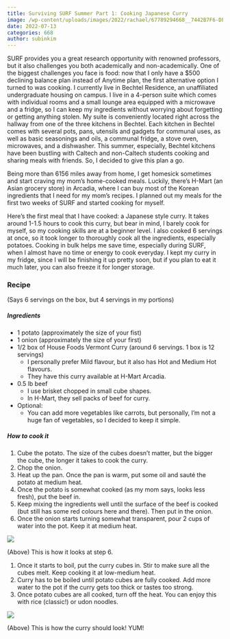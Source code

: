 ```yaml
---
title: Surviving SURF Summer Part 1: Cooking Japanese Curry
image: /wp-content/uploads/images/2022/rachael/67789294668__7442B7F6-DF06-457B-831C-56645ADD6B94.png
date: 2022-07-13
categories: 668
author: subinkim
---
```

SURF provides you a great research opportunity with renowned professors, but it also challenges you both academically and non-academically. One of the biggest challenges you face is food: now that I only have a $500 declining balance plan instead of Anytime plan, the first alternative option I turned to was cooking. I currently live in Bechtel Residence, an unaffiliated undergraduate housing on campus. I live in a 4-person suite which comes with individual rooms and a small lounge area equipped with a microwave and a fridge, so I can keep my ingredients without worrying about forgetting or getting anything stolen. My suite is conveniently located right across the hallway from one of the three kitchens in Bechtel. Each kitchen in Bechtel comes with several pots, pans, utensils and gadgets for communal uses, as well as basic seasonings and oils, a communal fridge, a stove oven, microwaves, and a dishwasher. This summer, especially, Bechtel kitchens have been bustling with Caltech and non-Caltech students cooking and sharing meals with friends. So, I decided to give this plan a go.

Being more than 6156 miles away from home, I get homesick sometimes and start craving my mom’s home-cooked meals. Luckily, there’s H-Mart (an Asian grocery store) in Arcadia, where I can buy most of the Korean ingredients that I need for my mom’s recipes. I planned out my meals for the first two weeks of SURF and started cooking for myself.

Here’s the first meal that I have cooked: a Japanese style curry. It takes around 1-1.5 hours to cook this curry, but bear in mind, I barely cook for myself, so my cooking skills are at a beginner level. I also cooked 6 servings at once, so it took longer to thoroughly cook all the ingredients, especially potatoes. Cooking in bulk helps me save time, especially during SURF, when I almost have no time or energy to cook everyday. I kept my curry in my fridge, since I will be finishing it up pretty soon, but if you plan to eat it much later, you can also freeze it for longer storage.

### Recipe

(Says 6 servings on the box, but 4 servings in my portions)

##### Ingredients

* 1 potato (approximately the size of your fist)
* 1 onion (approximately the size of your first)
* 1/2 box of House Foods Vermont Curry (around 6 servings. 1 box is 12 servings)
  * I personally prefer Mild flavour, but it also has Hot and Medium Hot flavours.
  * They have this curry available at H-Mart Arcadia.
* 0.5 lb beef
  * I use brisket chopped in small cube shapes.
  * In H-Mart, they sell packs of beef for curry.
* Optional:
  * You can add more vegetables like carrots, but personally, I’m not a huge fan of vegetables, so I decided to keep it simple.

##### How to cook it

1. Cube the potato. The size of the cubes doesn’t matter, but the bigger the cube, the longer it takes to cook the curry.
2. Chop the onion.
3. Heat up the pan. Once the pan is warm, put some oil and sauté the potato at medium heat.
4. Once the potato is somewhat cooked (as my mom says, looks less fresh), put the beef in.
5. Keep mixing the ingredients well until the surface of the beef is cooked (but still has some red colours here and there). Then put in the onion.
6. Once the onion starts turning somewhat transparent, pour 2 cups of water into the pot. Keep it at medium heat.

![](/images/2022/rachael/67789294668__7442B7F6-DF06-457B-831C-56645ADD6B94.png)

(Above) This is how it looks at step 6.

1. Once it starts to boil, put the curry cubes in. Stir to make sure all the cubes melt. Keep cooking it at low-medium heat.
2. Curry has to be boiled until potato cubes are fully cooked. Add more water to the pot if the curry gets too thick or tastes too strong.
3. Once potato cubes are all cooked, turn off the heat. You can enjoy this with rice (classic!) or udon noodles.

![](/images/2022/rachael/67789324624__633B4F57-AD61-48B1-924E-478FF988217C.png)

(Above) This is how the curry should look! YUM!